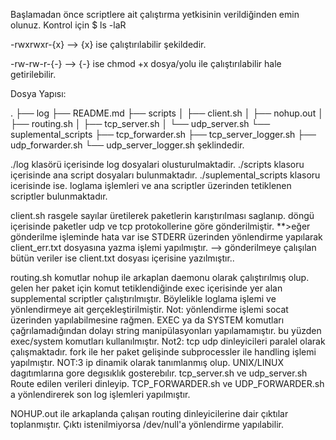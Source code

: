 Başlamadan önce scriptlere ait çalıştırma yetkisinin verildiğinden emin olunuz.
Kontrol için 
$ ls -laR

-rwxrwxr-{x} --> {x} ise çalıştırılabilir şekildedir.

-rw-rw-r-{-} --> {-} ise chmod +x dosya/yolu ile çalıştırılabilir hale getirilebilir.

Dosya Yapısı:

.
├── log
├── README.md
├── scripts
│   ├── client.sh
│   ├── nohup.out
│   ├── routing.sh
│   ├── tcp_server.sh
│   └── udp_server.sh
└── suplemental_scripts
    ├── tcp_forwarder.sh
    ├── tcp_server_logger.sh
    ├── udp_forwarder.sh
    └── udp_server_logger.sh
şeklindedir.

./log klasörü içerisinde log dosyalari olusturulmaktadir.
./scripts klasoru içerisinde ana script dosyaları bulunmaktadır.
./suplemental_scripts klasoru icerisinde ise. loglama işlemleri ve ana scriptler üzerinden tetiklenen scriptler bulunmaktadır.

client.sh
rasgele sayılar üretilerek paketlerin karıştırılması saglanıp. döngü içerisinde paketler udp ve tcp protokollerine göre gönderilmiştir.
**>eğer gönderilme işleminde hata var ise STDERR üzerinden yönlendirme yapılarak client_err.txt dosyasına yazma işlemi yapılmıştır.
--> gönderilmeye çalışılan bütün veriler ise client.txt dosyası içerisine yazılmıştır..

routing.sh
komutlar nohup ile arkaplan daemonu olarak çalıştırılmış olup. gelen her paket için komut tetiklendiğinde exec içerisinde yer alan supplemental scriptler çalıştırılmıştır. Böylelikle loglama işlemi ve yönlendirmeye ait gerçekleştirilmiştir.
 Not: yönlendirme işlemi socat üzerinden yapılabilmesine rağmen. EXEC ya da SYSTEM komutları çağrılamadığından dolayı string manipülasyonları yapılamamıştır. bu yüzden exec/system komutları kullanılmıştır.
 Not2: tcp udp dinleyicileri paralel olarak çalışmaktadır. fork ile her paket gelişinde subprocessler ile handling işlemi yapılmıştır.
NOT:3 ip dinamik olarak tanımlanmış olup. UNIX/LINUX dagıtımlarına gore degısıklık gosterebılır.
 tcp_server.sh ve udp_server.sh
 Route edilen verileri dinleyip. TCP_FORWARDER.sh ve UDP_FORWARDER.sh a yönlendirerek son log işlemleri yapılmıştır.


 NOHUP.out ile arkaplanda çalışan routing dinleyicilerine dair çıktılar toplanmıştır. Çıktı istenilmiyorsa /dev/null'a yönlendirme yapılabilir.
